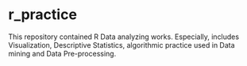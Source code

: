 # r_practice

This repository contained R Data analyzing works.
Especially, includes Visualization, Descriptive Statistics, algorithmic practice used in Data mining and Data Pre-processing.

